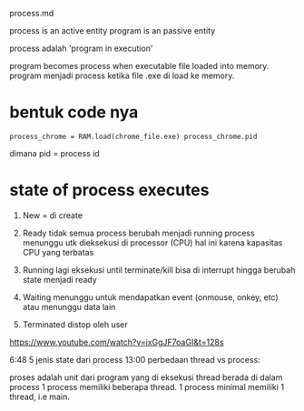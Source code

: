 process.md

process is an active entity
	program is an passive entity

process adalah 'program in execution'


program becomes process when executable file loaded into memory.
program menjadi process ketika file .exe di load ke memory.


# bentuk code nya
`
process_chrome = RAM.load(chrome_file.exe)
process_chrome.pid
`

dimana
pid =  process id


# state of process executes
1. New = di create
2. Ready 
tidak semua process berubah menjadi running
process menunggu utk dieksekusi di processor (CPU)
hal ini karena kapasitas CPU yang terbatas 

3. Running 
	lagi eksekusi until terminate/kill
	bisa di interrupt hingga berubah state menjadi ready

4. Waiting
	menunggu untuk mendapatkan event (onmouse, onkey, etc) atau menunggu data lain

5. Terminated
	distop oleh user


https://www.youtube.com/watch?v=ixGgJF7oaGI&t=128s

6:48 5 jenis state dari process
13:00 perbedaan thread vs process: 

proses adalah unit dari program yang di eksekusi
thread berada di dalam process
1 process memiliki beberapa thread. 
1 process minimal memiliki 1 thread, i.e main.


